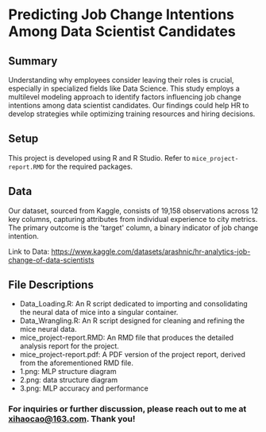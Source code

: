 # Predicting Job Change Intentions Among Data Scientist Candidates

## Summary
Understanding why employees consider leaving their roles is crucial, especially in specialized fields like Data Science. 
This study employs a multilevel modeling approach to identify factors influencing job change intentions among data scientist candidates. 
Our findings could help HR to develop strategies while optimizing training resources and hiring decisions.


## Setup
This project is developed using R and R Studio. Refer to `mice_project-report.RMD` for the required packages.


## Data
Our dataset, sourced from Kaggle, consists of 19,158 observations across 12 key columns, capturing attributes from individual 
experience to city metrics. The primary outcome is the 'target' column, a binary indicator of job change intention.

Link to Data: https://www.kaggle.com/datasets/arashnic/hr-analytics-job-change-of-data-scientists


## File Descriptions
- Data_Loading.R: An R script dedicated to importing and consolidating the neural data of mice into a singular container.
- Data_Wrangling.R: An R script designed for cleaning and refining the mice neural data.
- mice_project-report.RMD: An RMD file that produces the detailed analysis report for the project.
- mice_project-report.pdf: A PDF version of the project report, derived from the aforementioned RMD file.
- 1.png: MLP structure diagram
- 2.png: data structure diagram
- 3.png: MLP accuracy and performance


### For inquiries or further discussion, please reach out to me at [xihaocao@163.com](mailto:xihaocao@163.com). Thank you!
